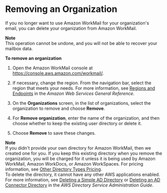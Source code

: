 # Removing an Organization<a name="remove_organization"></a>

If you no longer want to use Amazon WorkMail for your organization's email, you can delete your organization from Amazon WorkMail\. 

**Note**  
This operation cannot be undone, and you will not be able to recover your mailbox data\.

**To remove an organization**

1. Open the Amazon WorkMail console at [https://console\.aws\.amazon\.com/workmail/](https://console.aws.amazon.com/workmail/)\.

1. If necessary, change the region\. From the navigation bar, select the region that meets your needs\. For more information, see [Regions and Endpoints](http://docs.aws.amazon.com/general/latest/gr/index.html?rande.html) in the *Amazon Web Services General Reference*\.

1. On the **Organizations** screen, in the list of organizations, select the organization to remove and choose **Remove**\.

1. For **Remove organization**, enter the name of the organization, and then choose whether to keep the existing user directory or delete it\.

1. Choose **Remove** to save these changes\.

**Note**  
If you didn't provide your own directory for Amazon WorkMail, then we created one for you\. If you keep this existing directory when you remove the organization, you will be charged for it unless it is being used by Amazon WorkMail, Amazon WorkDocs, or Amazon WorkSpaces\. For pricing information, see [Other Directory Types Pricing](https://aws.amazon.com/directoryservice/other-directories-pricing/)\.  
To delete the directory, it cannot have any other AWS applications enabled\. For more information, see [Deleting a Simple AD Directory](http://docs.aws.amazon.com/directoryservice/latest/admin-guide/cloud_delete.html) or [Deleting an AD Connector Directory](http://docs.aws.amazon.com/directoryservice/latest/admin-guide/connect_delete.html) in the *AWS Directory Service Administration Guide*\.